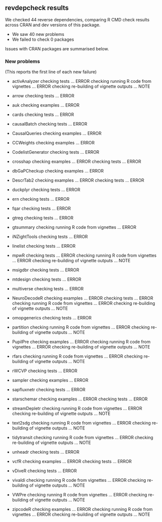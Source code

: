 ## revdepcheck results

We checked 44 reverse dependencies, comparing R CMD check results across CRAN and dev versions of this package.

 * We saw 40 new problems
 * We failed to check 0 packages

Issues with CRAN packages are summarised below.

### New problems
(This reports the first line of each new failure)

* activAnalyzer
  checking tests ... ERROR
  checking running R code from vignettes ... ERROR
  checking re-building of vignette outputs ... NOTE

* arrow
  checking tests ... ERROR

* auk
  checking examples ... ERROR

* cards
  checking tests ... ERROR

* causalBatch
  checking tests ... ERROR

* CausalQueries
  checking examples ... ERROR

* CCWeights
  checking examples ... ERROR

* CodelistGenerator
  checking tests ... ERROR

* crosshap
  checking examples ... ERROR
  checking tests ... ERROR

* dbGaPCheckup
  checking examples ... ERROR

* DescrTab2
  checking examples ... ERROR
  checking tests ... ERROR

* duckplyr
  checking tests ... ERROR

* ern
  checking tests ... ERROR

* fqar
  checking tests ... ERROR

* gtreg
  checking tests ... ERROR

* gtsummary
  checking running R code from vignettes ... ERROR

* iNZightTools
  checking tests ... ERROR

* linelist
  checking tests ... ERROR

* mpwR
  checking tests ... ERROR
  checking running R code from vignettes ... ERROR
  checking re-building of vignette outputs ... NOTE

* msigdbr
  checking tests ... ERROR

* mtdesign
  checking tests ... ERROR

* multiverse
  checking tests ... ERROR

* NeuroDecodeR
  checking examples ... ERROR
  checking tests ... ERROR
  checking running R code from vignettes ... ERROR
  checking re-building of vignette outputs ... NOTE

* omopgenerics
  checking tests ... ERROR

* partition
  checking running R code from vignettes ... ERROR
  checking re-building of vignette outputs ... NOTE

* PupilPre
  checking examples ... ERROR
  checking running R code from vignettes ... ERROR
  checking re-building of vignette outputs ... NOTE

* rfars
  checking running R code from vignettes ... ERROR
  checking re-building of vignette outputs ... NOTE

* rWCVP
  checking tests ... ERROR

* sampler
  checking examples ... ERROR

* sapfluxnetr
  checking tests ... ERROR

* starschemar
  checking examples ... ERROR
  checking tests ... ERROR

* streamDepletr
  checking running R code from vignettes ... ERROR
  checking re-building of vignette outputs ... NOTE

* text2sdg
  checking running R code from vignettes ... ERROR
  checking re-building of vignette outputs ... NOTE

* tidytransit
  checking running R code from vignettes ... ERROR
  checking re-building of vignette outputs ... NOTE

* unheadr
  checking tests ... ERROR

* vcfR
  checking examples ... ERROR
  checking tests ... ERROR

* vDiveR
  checking tests ... ERROR

* vivaldi
  checking running R code from vignettes ... ERROR
  checking re-building of vignette outputs ... NOTE

* VWPre
  checking running R code from vignettes ... ERROR
  checking re-building of vignette outputs ... NOTE

* zipcodeR
  checking examples ... ERROR
  checking running R code from vignettes ... ERROR
  checking re-building of vignette outputs ... NOTE

